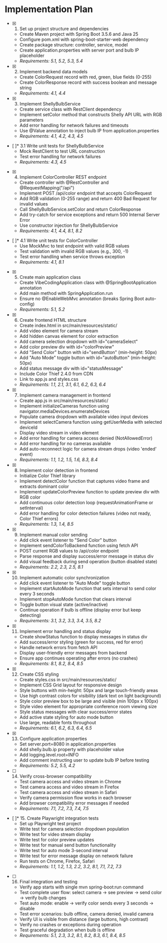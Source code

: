 # Implementation Plan

- [x] 1. Set up project structure and dependencies
  - Create Maven project with Spring Boot 3.5.6 and Java 25
  - Configure pom.xml with spring-boot-starter-web dependency
  - Create package structure: controller, service, model
  - Create application.properties with server port and bulb IP placeholder
  - _Requirements: 5.1, 5.2, 5.3, 5.4_

- [x] 2. Implement backend data models
  - Create ColorRequest record with red, green, blue fields (0-255)
  - Create ColorResponse record with success boolean and message string
  - _Requirements: 4.1, 4.4_

- [x] 3. Implement ShellyBulbService
  - Create service class with RestClient dependency
  - Implement setColor method that constructs Shelly API URL with RGB parameters
  - Add error handling for network failures and timeouts
  - Use @Value annotation to inject bulb IP from application.properties
  - _Requirements: 4.1, 4.2, 4.3, 4.5_

- [ ]* 3.1 Write unit tests for ShellyBulbService
  - Mock RestClient to test URL construction
  - Test error handling for network failures
  - _Requirements: 4.3, 4.5_

- [x] 4. Implement ColorController REST endpoint
  - Create controller with @RestController and @RequestMapping("/api")
  - Implement POST /api/color endpoint that accepts ColorRequest
  - Add RGB validation (0-255 range) and return 400 Bad Request for invalid values
  - Call ShellyBulbService.setColor and return ColorResponse
  - Add try-catch for service exceptions and return 500 Internal Server Error
  - Use constructor injection for ShellyBulbService
  - _Requirements: 4.1, 4.4, 8.1, 8.2_

- [ ]* 4.1 Write unit tests for ColorController
  - Use MockMvc to test endpoint with valid RGB values
  - Test validation with invalid RGB values (e.g., 300, -1)
  - Test error handling when service throws exception
  - _Requirements: 4.1, 8.1_

- [x] 5. Create main application class
  - Create VibeCodingApplication class with @SpringBootApplication annotation
  - Add main method with SpringApplication.run
  - Ensure no @EnableWebMvc annotation (breaks Spring Boot auto-config)
  - _Requirements: 5.1, 5.2_

- [x] 6. Create frontend HTML structure
  - Create index.html in src/main/resources/static/
  - Add video element for camera stream
  - Add hidden canvas element for color extraction
  - Add camera selection dropdown with id="cameraSelect"
  - Add color preview div with id="colorPreview"
  - Add "Send Color" button with id="sendButton" (min-height: 50px)
  - Add "Auto Mode" toggle button with id="autoButton" (min-height: 50px)
  - Add status message div with id="statusMessage"
  - Include Color Thief 2.4.0 from CDN
  - Link to app.js and styles.css
  - _Requirements: 1.1, 2.1, 3.1, 6.1, 6.2, 6.3, 6.4_

- [x] 7. Implement camera management in frontend
  - Create app.js in src/main/resources/static/
  - Implement initializeCameras function using navigator.mediaDevices.enumerateDevices
  - Populate camera dropdown with available video input devices
  - Implement selectCamera function using getUserMedia with selected deviceId
  - Display video stream in video element
  - Add error handling for camera access denied (NotAllowedError)
  - Add error handling for no cameras available
  - Add auto-reconnect logic for camera stream drops (video 'ended' event)
  - _Requirements: 1.1, 1.2, 1.5, 1.6, 8.3, 8.4_

- [x] 8. Implement color detection in frontend
  - Initialize Color Thief library
  - Implement detectColor function that captures video frame and extracts dominant color
  - Implement updateColorPreview function to update preview div with RGB color
  - Add continuous color detection loop (requestAnimationFrame or setInterval)
  - Add error handling for color detection failures (video not ready, Color Thief errors)
  - _Requirements: 1.3, 1.4, 8.5_

- [x] 9. Implement manual color sending
  - Add click event listener to "Send Color" button
  - Implement sendColorToBackend function using fetch API
  - POST current RGB values to /api/color endpoint
  - Parse response and display success/error message in status div
  - Add visual feedback during send operation (button disabled state)
  - _Requirements: 2.2, 2.3, 2.5, 8.1_

- [x] 10. Implement automatic color synchronization
  - Add click event listener to "Auto Mode" toggle button
  - Implement startAutoMode function that sets interval to send color every 3 seconds
  - Implement stopAutoMode function that clears interval
  - Toggle button visual state (active/inactive)
  - Continue operation if bulb is offline (display error but keep detecting)
  - _Requirements: 3.1, 3.2, 3.3, 3.4, 3.5, 8.2_

- [x] 11. Implement error handling and status display
  - Create showStatus function to display messages in status div
  - Add success/error styling (green for success, red for error)
  - Handle network errors from fetch API
  - Display user-friendly error messages from backend
  - Ensure app continues operating after errors (no crashes)
  - _Requirements: 8.1, 8.2, 8.4, 8.5_

- [x] 12. Create CSS styling
  - Create styles.css in src/main/resources/static/
  - Implement CSS Grid layout for responsive design
  - Style buttons with min-height: 50px and large touch-friendly areas
  - Use high contrast colors for visibility (dark text on light background)
  - Style color preview box to be large and visible (min 100px x 100px)
  - Style video element for appropriate conference room viewing size
  - Style status messages with clear success/error states
  - Add active state styling for auto mode button
  - Use large, readable fonts throughout
  - _Requirements: 6.1, 6.2, 6.3, 6.4, 6.5_

- [x] 13. Configure application properties
  - Set server.port=8080 in application.properties
  - Add shelly.bulb.ip property with placeholder value
  - Add logging.level.root=INFO
  - Add comment instructing user to update bulb IP before testing
  - _Requirements: 5.2, 5.5, 4.2_

- [ ] 14. Verify cross-browser compatibility
  - Test camera access and video stream in Chrome
  - Test camera access and video stream in Firefox
  - Test camera access and video stream in Safari
  - Verify camera permission flow works in each browser
  - Add browser compatibility error messages if needed
  - _Requirements: 7.1, 7.2, 7.3, 7.4, 7.5_

- [ ]* 15. Create Playwright integration tests
  - Set up Playwright test project
  - Write test for camera selection dropdown population
  - Write test for video stream display
  - Write test for color preview updates
  - Write test for manual send button functionality
  - Write test for auto mode 3-second interval
  - Write test for error message display on network failure
  - Run tests on Chrome, Firefox, Safari
  - _Requirements: 1.1, 1.2, 1.3, 2.2, 3.2, 8.1, 7.1, 7.2, 7.3_

- [ ] 16. Final integration and testing
  - Verify app starts with single mvn spring-boot:run command
  - Test complete user flow: select camera → see preview → send color → verify bulb changes
  - Test auto mode: enable → verify color sends every 3 seconds → disable
  - Test error scenarios: bulb offline, camera denied, invalid camera
  - Verify UI is visible from distance (large buttons, high contrast)
  - Verify no crashes or exceptions during operation
  - Test graceful degradation when bulb is offline
  - _Requirements: 5.1, 2.3, 3.2, 8.1, 8.2, 8.3, 6.1, 8.4, 8.5_
